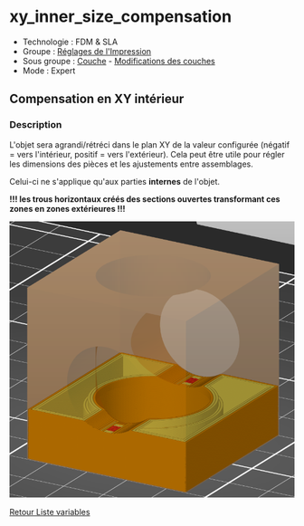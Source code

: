 # xy_inner_size_compensation

* Technologie : FDM & SLA
* Groupe : [Réglages de l'Impression](../print_settings/print_settings.md)
* Sous groupe : [Couche](../print_settings/print_settings.md#couche) - [Modifications des couches](../print_settings/print_settings.md#modifications-des-couches)
* Mode : Expert

## Compensation en XY intérieur

### Description

L'objet sera agrandi/rétréci dans le plan XY de la valeur configurée (négatif = vers l'intérieur, positif = vers l'extérieur). Cela peut être utile pour régler les dimensions des pièces et les ajustements entre assemblages.

Celui-ci ne s'applique qu'aux parties **internes** de l'objet.

**!!! les trous horizontaux créés des sections ouvertes transformant ces zones en zones extérieures !!!**

![trou dans le modèle la compensation ne s'applique plus](./images/xy_inner_size_compensation/001.png)

[Retour Liste variables](variable_list.md)
